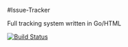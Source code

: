 #Issue-Tracker

Full tracking system written in Go/HTML

[![Build Status](https://drone.io/github.com/mauleyzaola/issue-tracker/status.png)](https://drone.io/github.com/mauleyzaola/issue-tracker/latest)
